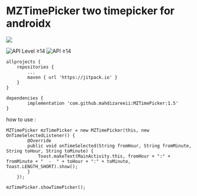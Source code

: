 # MZTimePicker two timepicker for androidx

[![](https://jitpack.io/v/mahdizareeii/MZTimePicker.svg)](https://jitpack.io/#mahdizareeii/MZTimePicker)

<img src="https://camo.githubusercontent.com/f64898e4f33ba96755263de29f438a80e0fb35db/68747470733a2f2f696d672e736869656c64732e696f2f62616467652f706c6174666f726d2d616e64726f69642d6c69676874677265792e737667" alt="API Level ≥14" data-canonical-src="https://img.shields.io/badge/platform-android-lightgrey.svg" style="max-width:100%;">

<img src="https://camo.githubusercontent.com/da8c5362a2c7f520f3e567f849d3eb9564f0ce24/68747470733a2f2f696d672e736869656c64732e696f2f62616467652f616e64726f69642d415049253230254532253839254135322e332d626c75652e737667" alt="API ≥14" data-canonical-src="https://img.shields.io/badge/android-API%20%E2%89%A52.3-blue.svg" style="max-width:100%;">

	allprojects {
		repositories {
			...
			maven { url 'https://jitpack.io' }
		}
	}

	dependencies {
	        implementation 'com.github.mahdizareeii:MZTimePicker:1.5'
	}
	
how to use :

    MZTimePicker mzTimePicker = new MZTimePicker(this, new OnTimeSelectedListener() {
            @Override
            public void onTimeSelected(String fromHour, String fromMinute, String toHour, String toMinute) {
                Toast.makeText(MainActivity.this, fromHour + ":" + fromMinute + "  -  " + toHour + ":" + toMinute, Toast.LENGTH_SHORT).show();
            }
        });
	
    mzTimePicker.showTimePicker();
